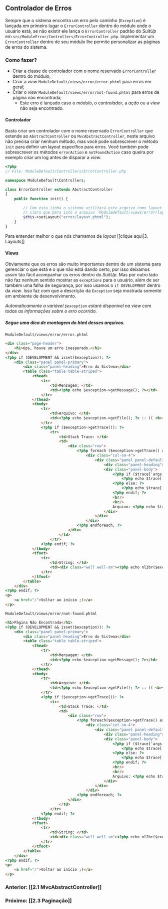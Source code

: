 ## Controlador de Erros
Sempre que o sistema encontra um erro pelo caminho (`Exception`) é lançada em primeiro lugar o `ErrorController` dentro do módulo onde o usuário está, se não existir ele lança o `ErrorController` padrão do _SuitUp_ em `src/ModuleError/Controllers/ErrorController.php`. Implementar um `ErrorController` dentro de seu módulo lhe permite personalizar as páginas de erros do sistema.

### Como fazer?
- Criar a classe de controlador com o nome reservado `ErrorController` dentro do módulo;
- Criar a _view_ `ModuleDefault/views/error/error.phtml` para erros em geral;
- Criar o _view_ `ModuleDefault/views/error/not-found.phtml` para erros de página não encontrada;
  - Este erro é lançado caso o _módulo_, o _controlador_, a _ação_ ou a _view_ não seja encontrado.

#### Controlador
Basta criar um controlador com o nome reservado `ErrorController` que extende ao `AbstractController` ou `MvcAbstractController`, neste arquivo não precisa criar nenhum método, mas você pode sobrescrever o método `init` para definir um layout específico para erros. Você também pode sobrescrever os métodos `errorAction` e `notFoundAction` caso queira por exemplo criar um log antes de disparar a _view_.

```php
<?php
// File: ModuleDefault/Controllers/ErrorController.php

namespace ModuleDefault\Controllers;

class ErrorController extends AbstractController
{
    public function init() {

        // Com esta linha o sistema utilizará este arquivo como layout em vez do padrão do módulo.
        // claro que para isto o arquivo `ModuleDefault/views/error/layout.phtml` deve existir.
        $this->setLayout("error/layout.phtml");
    }
}
```

Para entender melhor o que nós chamamos de _layout_ [[clique aqui|3. Layouts]]

#### Views
Obviamente que os erros são muito importantes dentro de um sistema para gerenciar o que está e o que não está dando certo, por isso deixamos assim tão fácil acompanhar os erros dentro do _SuitUp_. Mas por outro lado não faz nenhum sentido mostrar as `exceptions` para o usuário, além de ser também uma falha de segurança, por isso usamos o `if DEVELOPMENT` dentro da _view_. Isso faz com que a descrição da `Exception` seja mostrada somente em ambiente de desenvolvimento.

_Automaticamente a variável `$exception` estará disponível na view com todas as informações sobre o erro ocorrido._

##### Segue uma dica de montagem do html desses arquivos.

`ModuleDefault/views/error/error.phtml`
```html
<div class="page-header">
	<h1>Ops, houve um erro inesperado.</h1>
</div>
<?php if (DEVELOPMENT && isset($exception)): ?>
	<div class="panel panel-primary">
		<div class="panel-heading">Erro do Sistema</div>
		<table class="table table-striped">
			<thead>
				<tr>
					<td>Mensagem: </td>
					<td><?php echo $exception->getMessage(); ?></td>
				</tr>
			</thead>
			<tbody>
				<tr>
					<td>Arquivo: </td>
					<td><?php echo $exception->getFile(); ?> :: (( <b><?php echo $exception->getLine(); ?></b> ))</td>
				</tr>
				<?php if ($exception->getTrace()): ?>
					<tr>
						<td>Stack Trace: </td>
						<td>
							<div class="row">
								<?php foreach ($exception->getTrace() as $key => $trace): ?>
									<div class="col-sm-4">
										<div class="panel panel-default">
											<div class="panel-heading">#<?php echo $key; ?></div>
											<div class="panel-body">
												<?php if ($trace['args']): ?>
													<?php echo $trace['function']; ?>('<?php echo implode("','", $trace['args']); ?>');
												<?php else: ?>
													<?php echo $trace['function']; ?>();
												<?php endif; ?>
												<br/>
												<br/>
												Arquivo: <?php echo $trace['file']; ?>::(<?php echo $trace['line']; ?>)
											</div>
										</div>
									</div>
								<?php endforeach; ?>
							</div>
						</td>
					</tr>
				<?php endif; ?>
			</tbody>
			<tfoot>
				<tr>
					<td>String: </td>
					<td><div class="well well-sm"><?php echo nl2br($exception->__toString()); ?></div></td>
				</tr>
			</tfoot>
		</table>
	</div>
<?php endif; ?>
<p>
	<a href="/">Voltar ao início ;)</a>
</p>
```

`ModuleDefault/views/error/not-found.phtml`
```html
<h1>Página Não Encontrada</h1>
<?php if (DEVELOPMENT && isset($exception)): ?>
	<div class="panel panel-primary">
		<div class="panel-heading">Erro do Sistema</div>
		<table class="table table-striped">
			<thead>
				<tr>
					<td>Mensagem: </td>
					<td><?php echo $exception->getMessage(); ?></td>
				</tr>
			</thead>
			<tbody>
				<tr>
					<td>Arquivo: </td>
					<td><?php echo $exception->getFile(); ?> :: (( <b><?php echo $exception->getLine(); ?></b> ))</td>
				</tr>
				<?php if ($exception->getTrace()): ?>
					<tr>
						<td>Stack Trace: </td>
						<td>
							<div class="row">
								<?php foreach($exception->getTrace() as $key => $trace): ?>
									<div class="col-sm-4">
										<div class="panel panel-default">
											<div class="panel-heading">#<?php echo $key; ?></div>
											<div class="panel-body">
												<?php if ($trace['args']): ?>
													<?php echo $trace['function']; ?>('<?php echo implode("','", $trace['args']); ?>');
												<?php else: ?>
													<?php echo $trace['function']; ?>();
												<?php endif; ?>
												<br/>
												<br/>
												Arquivo: <?php echo $trace['file']; ?>::(<?php echo $trace['line']; ?>)
											</div>
										</div>
									</div>
								<?php endforeach; ?>
							</div>
						</td>
					</tr>
				<?php endif; ?>
			</tbody>
			<tfoot>
				<tr>
					<td>String: </td>
					<td><div class="well well-sm"><?php echo nl2br($exception->__toString()); ?></div></td>
				</tr>
			</tfoot>
		</table>
	</div>
<?php endif; ?>
<p>
	<a href="/">Voltar ao início ;)</a>
</p>
```

### Anterior: [[2.1 MvcAbstractController]]
### Próximo: [[2.3 Paginação]]